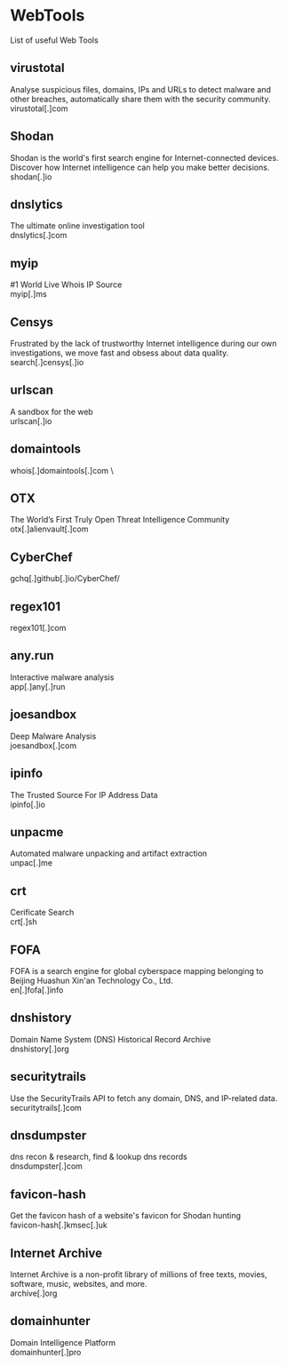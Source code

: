 # WebTools
List of useful Web Tools

## virustotal
Analyse suspicious files, domains, IPs and URLs to detect malware and other breaches, automatically share them with the security community. \
virustotal[.]com

## Shodan 
Shodan is the world's first search engine for Internet-connected devices. Discover how Internet intelligence can help you make better decisions. \
shodan[.]io

## dnslytics
The ultimate online investigation tool \
dnslytics[.]com

## myip
#1 World Live Whois IP Source \
myip[.]ms

## Censys
Frustrated by the lack of trustworthy Internet intelligence during our own investigations, we move fast and obsess about data quality. \
search[.]censys[.]io

## urlscan
A sandbox for the web \
urlscan[.]io

## domaintools
whois[.]domaintools[.]com \

## OTX
The World’s First Truly Open Threat Intelligence Community \
otx[.]alienvault[.]com

## CyberChef
gchq[.]github[.]io/CyberChef/

## regex101
regex101[.]com

## any.run
Interactive malware analysis \
app[.]any[.]run

## joesandbox
Deep Malware Analysis \
joesandbox[.]com

## ipinfo
The Trusted Source For IP Address Data \
ipinfo[.]io

## unpacme
Automated malware unpacking and artifact extraction \
unpac[.]me

## crt
Cerificate Search \
crt[.]sh

## FOFA
FOFA is a search engine for global cyberspace mapping belonging to Beijing Huashun Xin'an Technology Co., Ltd. \
en[.]fofa[.]info

## dnshistory
Domain Name System (DNS) Historical Record Archive \
dnshistory[.]org

## securitytrails
Use the SecurityTrails API to fetch any domain, DNS, and IP-related data. \
securitytrails[.]com

## dnsdumpster
dns recon & research, find & lookup dns records \
dnsdumpster[.]com

## favicon-hash
Get the favicon hash of a website's favicon for Shodan hunting \
favicon-hash[.]kmsec[.]uk

## Internet Archive
Internet Archive is a non-profit library of millions of free texts, movies, software, music, websites, and more. \
archive[.]org

## domainhunter
Domain Intelligence Platform \
domainhunter[.]pro




